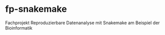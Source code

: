 # fp-snakemake
Fachprojekt Reproduzierbare Datenanalyse mit Snakemake am Beispiel der Bioinformatik
